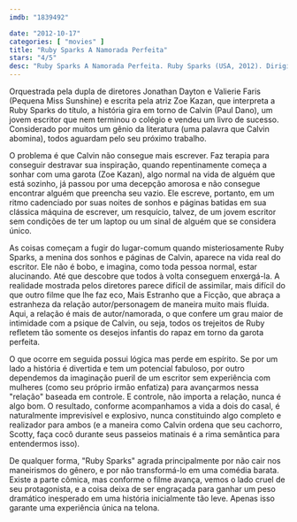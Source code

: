 ```yaml
---
imdb: "1839492"

date: "2012-10-17"
categories: [ "movies" ]
title: "Ruby Sparks A Namorada Perfeita"
stars: "4/5"
desc: "Ruby Sparks A Namorada Perfeita. Ruby Sparks (USA, 2012). Dirigido por Jonathan Dayton, Valerie Faris. Escrito por Zoe Kazan. Com Paul Dano, Zoe Kazan, Chris Messina, Annette Bening, Antonio Banderas, Aasif Mandvi, Steve Coogan, Toni Trucks, Deborah Ann Woll."
---
```

Orquestrada pela dupla de diretores Jonathan Dayton e Valierie Faris (Pequena Miss Sunshine) e escrita pela atriz Zoe Kazan, que interpreta a Ruby Sparks do título, a história gira em torno de Calvin (Paul Dano), um jovem escritor que nem terminou o colégio e vendeu um livro de sucesso. Considerado por muitos um gênio da literatura (uma palavra que Calvin abomina), todos aguardam pelo seu próximo trabalho.

O problema é que Calvin não consegue mais escrever. Faz terapia para conseguir destravar sua inspiração, quando repentinamente começa a sonhar com uma garota (Zoe Kazan), algo normal na vida de alguém que está sozinho, já passou por uma decepção amorosa e não consegue encontrar alguém que preencha seu vazio. Ele escreve, portanto, em um ritmo cadenciado por suas noites de sonhos e páginas batidas em sua clássica máquina de escrever, um resquício, talvez, de um jovem escritor sem condições de ter um laptop ou um sinal de alguém que se considera único.

As coisas começam a fugir do lugar-comum quando misteriosamente Ruby Sparks, a menina dos sonhos e páginas de Calvin, aparece na vida real do escritor. Ele não é bobo, e imagina, como toda pessoa normal, estar alucinando. Até que descobre que todos à volta conseguem enxergá-la. A realidade mostrada pelos diretores parece difícil de assimilar, mais difícil do que outro filme que lhe faz eco, Mais Estranho que a Ficção, que abraça a estranheza da relação autor/personagem de maneira muito mais fluida. Aqui, a relação é mais de autor/namorada, o que confere um grau maior de intimidade com a psique de Calvin, ou seja, todos os trejeitos de Ruby refletem tão somente os desejos infantis do rapaz em torno da garota perfeita.

O que ocorre em seguida possui lógica mas perde em espírito. Se por um lado a história é divertida e tem um potencial fabuloso, por outro dependemos da imaginação pueril de um escritor sem experiência com mulheres (como seu próprio irmão enfatiza) para avançarmos nessa "relação" baseada em controle. E controle, não importa a relação, nunca é algo bom. O resultado, conforme acompanhamos a vida a dois do casal, é naturalmente imprevisível e explosivo, nunca constituindo algo completo e realizador para ambos (e a maneira como Calvin ordena que seu cachorro, Scotty, faça cocô durante seus passeios matinais é a rima semântica para entendermos isso).

De qualquer forma, "Ruby Sparks" agrada principalmente por não cair nos maneirismos do gênero, e por não transformá-lo em uma comédia barata. Existe a parte cômica, mas conforme o filme avança, vemos o lado cruel de seu protagonista, e a coisa deixa de ser engraçada para ganhar um peso dramático inesperado em uma história inicialmente tão leve. Apenas isso garante uma experiência única na telona.

